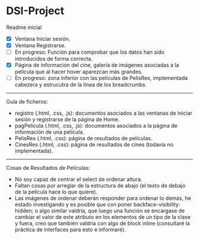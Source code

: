 # DSI-Project

Readme inicial

- [x] Ventana Iniciar sesión.
- [x] Ventana Registrarse.
- [ ] En progreso: Función para comprobar que los datos han sido introducidos de forma correcta.
- [x] Página de información del cine, galería de imágenes asociadas a la película que al hacer hover aparezcan más grandes.
- [ ] En progreso: zona inferior con las películas de PelisRes, implementada cabezera y estrucutra de la línea de los breadcrumbs.

----------

Guía de ficheros:

- registro (.html, .css, .js): documentos asociados a las ventanas de iniciar sesión y registrarse de la página de Home.
- pagPelicula (.html, .css, .js): documentos asociados a la página de información de una película.
- PelisRes (.html, .css): página de resultados de películas.
- CinesRes (.html, .css): página de resultados de cines (todavía no implementada).

----------

Cosas de Resultados de Películas:

 - No soy capaz de centrar el select de ordenar altura.
 - Faltan cosas por arreglar de la estructura de abajo (el texto de debajo de la película hace lo que quiere).
 - Las imágenes de ordenar deberán responder para ordenar lo demás, he estado investigando y es posible que con poner backface-visibility: hidden; o algo similar valdría, que luego una función se encargase de cambiar el valor de este atributo en los elementos de un tipo de la clase y fuera, creo que también valdria con algo de block inline (consultaré la práctica de interfaces para esto e informaré).
